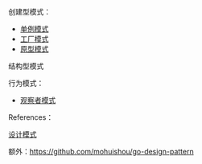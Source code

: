 

创建型模式：

- [单例模式](./singleton.md)
- [工厂模式](./factory.md)
- [原型模式](./prototype.md)

结构型模式

行为模式：

- [观察者模式](./observer.md)

References：

[设计模式](https://refactoringguru.cn/design-patterns)

额外：https://github.com/mohuishou/go-design-pattern
